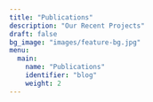 ```yaml
---
title: "Publications"
description: "Our Recent Projects"
draft: false
bg_image: "images/feature-bg.jpg"
menu:
  main:
    name: "Publications"
    identifier: "blog"
    weight: 2
---
```

